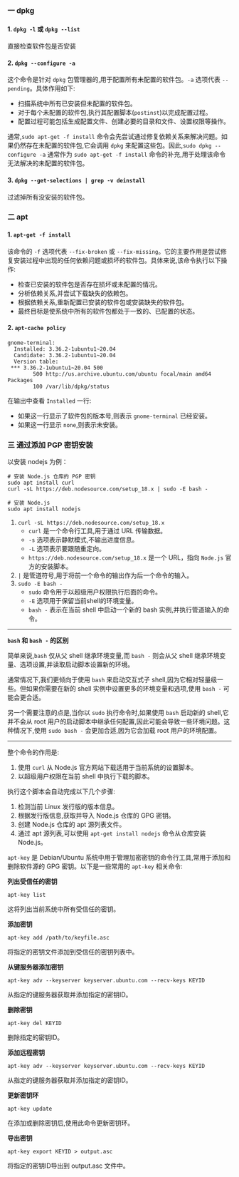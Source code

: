 ### 一 dpkg

#### 1. `dpkg -l` 或  `dpkg --list`

直接检查软件包是否安装



#### 2. `dpkg --configure -a`

这个命令是针对 `dpkg` 包管理器的,用于配置所有未配置的软件包。`-a` 选项代表 `--pending`。具体作用如下:

- 扫描系统中所有已安装但未配置的软件包。
- 对于每个未配置的软件包,执行其配置脚本(`postinst`)以完成配置过程。
- 配置过程可能包括生成配置文件、创建必要的目录和文件、设置权限等操作。

通常,`sudo apt-get -f install` 命令会先尝试通过修复依赖关系来解决问题。如果仍然存在未配置的软件包,它会调用 `dpkg` 来配置这些包。因此,`sudo dpkg --configure -a` 通常作为 `sudo apt-get -f install` 命令的补充,用于处理该命令无法解决的未配置的软件包。



#### 3. `dpkg --get-selections | grep -v deinstall`

过滤掉所有没安装的软件包。



### 二 apt

#### 1. `apt-get -f install`

该命令的 `-f` 选项代表 `--fix-broken` 或 `--fix-missing`。它的主要作用是尝试修复安装过程中出现的任何依赖问题或损坏的软件包。具体来说,该命令执行以下操作:

- 检查已安装的软件包是否存在损坏或未配置的情况。
- 分析依赖关系,并尝试下载缺失的依赖包。
- 根据依赖关系,重新配置已安装的软件包或安装缺失的软件包。
- 最终目标是使系统中所有的软件包都处于一致的、已配置的状态。



#### 2. `apt-cache policy`

```shell
gnome-terminal:
  Installed: 3.36.2-1ubuntu1~20.04
  Candidate: 3.36.2-1ubuntu1~20.04
  Version table:
 *** 3.36.2-1ubuntu1~20.04 500
        500 http://us.archive.ubuntu.com/ubuntu focal/main amd64 Packages
        100 /var/lib/dpkg/status
```

在输出中查看 `Installed` 一行:

- 如果这一行显示了软件包的版本号,则表示 `gnome-terminal` 已经安装。
- 如果这一行显示 `none`,则表示未安装。



### 三 通过添加 PGP 密钥安装

以安装 nodejs 为例：

```shell
# 安装 Node.js 仓库的 PGP 密钥
sudo apt install curl
curl -sL https://deb.nodesource.com/setup_18.x | sudo -E bash -

# 安装 Node.js
sudo apt install nodejs
```

1. `curl -sL https://deb.nodesource.com/setup_18.x`
   - `curl` 是一个命令行工具,用于通过 URL 传输数据。
   - `-s` 选项表示静默模式,不输出进度信息。
   - `-L` 选项表示要跟随重定向。
   - `https://deb.nodesource.com/setup_18.x` 是一个 URL，指向 `Node.js` 官方的安装脚本。
2. `|` 是管道符号,用于将前一个命令的输出作为后一个命令的输入。
3. `sudo -E bash -`
   - `sudo` 命令用于以超级用户权限执行后面的命令。
   - `-E` 选项用于保留当前shell的环境变量。
   - `bash -` 表示在当前 shell 中启动一个新的 bash 实例,并执行管道输入的命令。

---

**`bash` 和 `bash -` 的区别** 

简单来说,`bash` 仅从父 shell 继承环境变量,而 `bash -` 则会从父 shell 继承环境变量、选项设置,并读取启动脚本设置新的环境。

通常情况下,我们更倾向于使用 `bash` 来启动交互式子 shell,因为它相对轻量级一些。但如果你需要在新的 shell 实例中设置更多的环境变量和选项,使用 `bash -` 可能会更合适。

另一个需要注意的点是,当你以 `sudo` 执行命令时,如果使用 `bash` 启动新的 shell,它并不会从 root 用户的启动脚本中继承任何配置,因此可能会导致一些环境问题。这种情况下,使用 `sudo bash -` 会更加合适,因为它会加载 root 用户的环境配置。

---

整个命令的作用是:

1. 使用 `curl` 从 Node.js 官方网站下载适用于当前系统的设置脚本。
2. 以超级用户权限在当前 shell 中执行下载的脚本。

执行这个脚本会自动完成以下几个步骤:

1. 检测当前 Linux 发行版的版本信息。
2. 根据发行版信息,获取并导入 Node.js 仓库的 GPG 密钥。
3. 创建 Node.js 仓库的 apt 源列表文件。
4. 通过 apt 源列表,可以使用 `apt-get install nodejs` 命令从仓库安装 Node.js。



`apt-key` 是 Debian/Ubuntu 系统中用于管理加密密钥的命令行工具,常用于添加和删除软件源的 GPG 密钥。以下是一些常用的 `apt-key` 相关命令:

**列出受信任的密钥**

```
apt-key list
```

这将列出当前系统中所有受信任的密钥。

**添加密钥**

```
apt-key add /path/to/keyfile.asc
```

将指定的密钥文件添加到受信任的密钥列表中。

**从键服务器添加密钥**

```
apt-key adv --keyserver keyserver.ubuntu.com --recv-keys KEYID
```

从指定的键服务器获取并添加指定的密钥ID。

**删除密钥**

```
apt-key del KEYID
```

删除指定的密钥ID。

**添加远程密钥**

```
apt-key adv --keyserver keyserver.ubuntu.com --recv-keys KEYID
```

从指定的键服务器获取并添加指定的密钥ID。

**更新密钥环**

```
apt-key update
```

在添加或删除密钥后,使用此命令更新密钥环。

**导出密钥**

```
apt-key export KEYID > output.asc
```

将指定的密钥ID导出到 output.asc 文件中。





